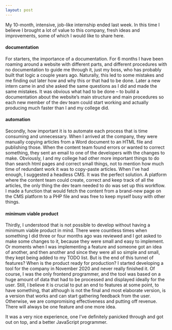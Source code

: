 ```yaml
---
layout: post
---
```

My 10-month, intensive, job-like internship ended last week. In this time I believe I brought a lot of value to this company, fresh ideas and improvements, some of which I would like to share here. 

#### documentation
For starters, the importance of a documentation. For 6 months I have been roaming around a website with different parts, and different procedures with no documentation to guide me through it, just my boss, who has probably built that logic a couple years ago. Naturally, this led to some mistakes and me finding out later how and why this or that had to be done. Later a new intern came in and she asked the same questions as I did and made the same mistakes. It was obvious what had to be done – to build a documentation about the website’s main structure and main procedures so each new member of the dev team could start working and actually producing much faster than I and my college did.

#### automation
Secondly, how important it is to automate each process that is time consuming and unnecessary. When I arrived at the company, they were manually copying articles from a Word document to an HTML file and publishing those. When the content team found errors or wanted to correct something, they sent an email to one of the developers with the changes to make. Obviously, I and my college had other more important things to do than search html pages and correct small things, not to mention how much time of redundant work it was to copy-paste articles. When I’ve had enough, I suggested a headless CMS. It was the perfect solution. A platform where the content team could create, correct and keep track of all the articles, the only thing the dev team needed to do was set up this workflow. I made a function that would fetch the content from a brand-new page on the CMS platform to a PHP file and was free to keep myself busy with other things. 

#### minimum viable product
Thirdly, I understood that is not possible to develop without having a minimum viable product in mind. There were countless times when something I did three or four months ago was reviewed and I got asked to make some changes to it, because they were small and easy to implement. Or moments when I was implementing a feature and someone got an idea of another, and then another and since they were all so simple and small, they kept being added to my TODO list. But is the end of this tunnel of features? When is the product ready for production? I started developing a tool for the company in November 2020 and never really finished it. Of course, I was the only frontend programmer, and the tool was based on a huge amount of data that had to be processed and displayed ideally for the user. Still, I believe it is crucial to put an end to features at some point, to have something, that although is not the final and most elaborate version, is a version that works and can start gathering feedback from the user. Otherwise, we are compromising effectiveness and putting off revenue. There will always be one feature and one more idea.

It was a very nice experience, one I’ve definitely panicked through and got out on top, and a better JavaScript programmer.